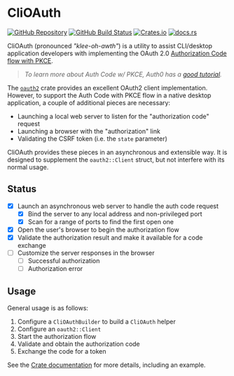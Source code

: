 # CliOAuth

[![GitHub Repository][gh-badge]][gh-url]
[![GitHub Build Status][gh-build-badge]][gh-build-url]
[![Crates.io][crates-badge]][crates-url]
[![docs.rs][docs-badge]][docs-url]

[gh-badge]: https://img.shields.io/badge/github-riversoforion%2Fclio--auth-23657d?style=for-the-badge&logo=github
[gh-url]: https://github.com/riversoforion/clio-auth
[gh-build-badge]: https://img.shields.io/github/actions/workflow/status/riversoforion/clio-auth/build-and-test.yaml?style=for-the-badge&logo=github
[gh-build-url]: https://github.com/riversoforion/clio-auth/actions/workflows/build-and-test.yaml
[crates-badge]: https://img.shields.io/crates/l/clio-auth?style=for-the-badge&logo=rust&color=gold
[crates-url]: https://crates.io/crates/clio-auth
[docs-badge]: https://img.shields.io/docsrs/clio-auth?style=for-the-badge&logo=docsdotrs&link=https%3A%2F%2Fdocs.rs%2Fclio-auth
[docs-url]: https://docs.rs/clio-auth/latest/clio_auth/

CliOAuth (pronounced _"klee-oh-awth"_) is a utility to assist CLI/desktop application developers with implementing the
OAuth 2.0 [Authorization Code flow with PKCE][1].

> _To learn more about Auth Code w/ PKCE, Auth0 has a [good tutorial][2]._

The [`oauth2`][3] crate provides an excellent OAuth2 client implementation. However, to support the Auth Code with PKCE
flow in a native desktop application, a couple of additional pieces are necessary:

- Launching a local web server to listen for the "authorization code" request
- Launching a browser with the "authorization" link
- Validating the CSRF token (i.e. the `state` parameter)

CliOAuth provides these pieces in an asynchronous and extensible way. It is designed to supplement the `oauth2::Client`
struct, but not interfere with its normal usage.

## Status

- [x] Launch an asynchronous web server to handle the auth code request
  - [x] Bind the server to any local address and non-privileged port
  - [x] Scan for a range of ports to find the first open one
- [x] Open the user's browser to begin the authorization flow
- [x] Validate the authorization result and make it available for a code exchange
- [ ] Customize the server responses in the browser
  - [ ] Successful authorization
  - [ ] Authorization error

[1]: https://www.rfc-editor.org/rfc/rfc7636
[2]: https://auth0.com/docs/get-started/authentication-and-authorization-flow/authorization-code-flow-with-proof-key-for-code-exchange-pkce
[3]: https://crates.io/crates/oauth2

## Usage

General usage is as follows:

1. Configure a `CliOAuthBuilder` to build a `CliOAuth` helper
2. Configure an `oauth2::Client`
3. Start the authorization flow
4. Validate and obtain the authorization code
5. Exchange the code for a token

See the [Crate documentation][crates-url] for more details, including an example.
